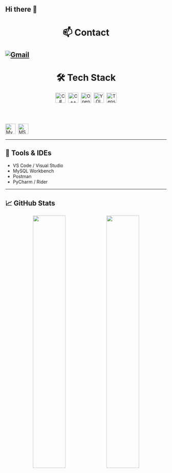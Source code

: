 ## Hi there 👋

<h1 align="center">📫 Contact</h1>

[![Gmail](https://img.shields.io/badge/Gmail-D14836?style=flat&logo=gmail&logoColor=white)](mailto:azbxabcd4@gmail.com) 
---

<h1 align="center">🛠 Tech Stack</h1>

<p align="center">
  <img
    src="https://img.shields.io/badge/C%23-239120?style=flat&logo=c-sharp"
    alt="C#"
    height="32"
  />&nbsp;
  <img
    src="https://img.shields.io/badge/C%2B%2B-00599C?style=flat&logo=c-plusplus"
    alt="C++"
    height="32"
  />&nbsp;
  <img
    src="https://img.shields.io/badge/OpenCV-5C3EE8?style=flat&logo=opencv"
    alt="OpenCV"
    height="32"
  />&nbsp;
  <img
    src="https://img.shields.io/badge/YOLO-FF0000?style=flat&logo=yolo"
    alt="YOLO"
    height="32"
  />&nbsp;
  <img
    src="https://img.shields.io/badge/TensorFlow-FF6F00?style=flat&logo=tensorflow"
    alt="TensorFlow"
    height="32"
  />

  <br><br>

  <img
    src="https://img.shields.io/badge/MySQL-4479A1?style=flat&logo=mysql"
    alt="MySQL"
    height="32"
  />&nbsp;
  <img
    src="https://img.shields.io/badge/MSSQL-CC2927?style=flat&logo=microsoft-sql-server"
    alt="MS SQL"
    height="32"
  />
</p>



---

## 🔧 Tools & IDEs

- VS Code / Visual Studio  
- MySQL Workbench  
- Postman  
- PyCharm / Rider  

---

## 📈 GitHub Stats

<p align="center">
  <img src="https://github-readme-stats.vercel.app/api?username=your-github-id&show_icons=true&theme=vue-dark" width="45%" />
  <img src="https://github-readme-stats.vercel.app/api/top-langs/?username=your-github-id&layout=compact&theme=vue-dark" width="45%" />
</p>

